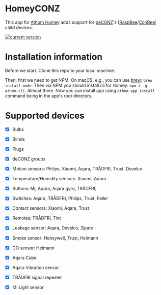 # HomeyCONZ

This app for [Athom Homey](https://homey.app/en-us/) adds support for [deCONZ](https://www.dresden-elektronik.de/funk/software/deconz.html)'s [[RaspBee](https://www.phoscon.de/en/raspbee)/[ConBee](https://www.phoscon.de/en/conbee)] child devices.

[![current version](https://img.shields.io/badge/version-1.14.0-<COLOR>.svg)](https://shields.io/)

# Installation information

Before we start. Clone this repo to your local machine.

Then, first we need to get NPM.
On macOS, e.g., you can use [brew](http://brew.sh): `brew install node`.
Then via NPM you should install cli for Homey: `npm i -g athom-cli`.
Almost there. Now you can install app using `athom app install` command being in the app's root directory.

# Supported devices

- [x] Bulbs
- [x] Blinds
- [x] Plugs
- [x] deCONZ groups
- [x] Motion sensors: Philips, Xiaomi, Aqara, TRÅDFRI, Trust, Develco
- [x] Temperature/Humidity sensors: Xiaomi, Aqara
- [x] Buttons: Mi, Aqara, Aqara gyro, TRÅDFRI, 
- [x] Switches: Aqara, TRÅDFRI, Philips, Trust, Feller
- [x] Contact sensors: Xiaomi, Aqara, Trust
- [x] Remotes: TRÅDFRI, Tint
- [x] Leakage sensor: Aqara, Develco, Zipato
- [x] Smoke sensor: Honeywell, Trust, Heimann
- [x] CO sensor: Heimann

- [x] Aqara Cube
- [x] Aqara Vibration sensor
- [x] TRÅDFRI signal repeater
- [x] Mi Light sensor
